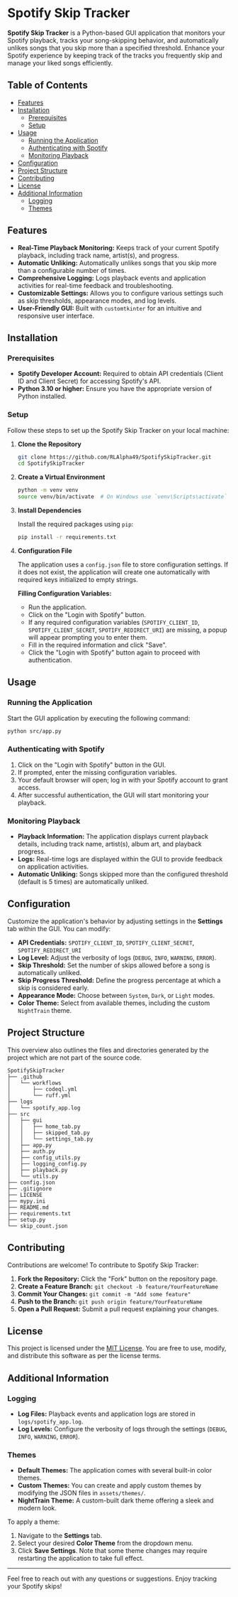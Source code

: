 # Spotify Skip Tracker

**Spotify Skip Tracker** is a Python-based GUI application that monitors your Spotify playback, tracks your song-skipping behavior, and automatically unlikes songs that you skip more than a specified threshold. Enhance your Spotify experience by keeping track of the tracks you frequently skip and manage your liked songs efficiently.

## Table of Contents

- [Features](#features)
- [Installation](#installation)
  - [Prerequisites](#prerequisites)
  - [Setup](#setup)
- [Usage](#usage)
  - [Running the Application](#running-the-application)
  - [Authenticating with Spotify](#authenticating-with-spotify)
  - [Monitoring Playback](#monitoring-playback)
- [Configuration](#configuration)
- [Project Structure](#project-structure)
- [Contributing](#contributing)
- [License](#license)
- [Additional Information](#additional-information)
  - [Logging](#logging)
  - [Themes](#themes)

## Features

- **Real-Time Playback Monitoring:** Keeps track of your current Spotify playback, including track name, artist(s), and progress.
- **Automatic Unliking:** Automatically unlikes songs that you skip more than a configurable number of times.
- **Comprehensive Logging:** Logs playback events and application activities for real-time feedback and troubleshooting.
- **Customizable Settings:** Allows you to configure various settings such as skip thresholds, appearance modes, and log levels.
- **User-Friendly GUI:** Built with `customtkinter` for an intuitive and responsive user interface.

## Installation

### Prerequisites

- **Spotify Developer Account:** Required to obtain API credentials (Client ID and Client Secret) for accessing Spotify's API.
- **Python 3.10 or higher:** Ensure you have the appropriate version of Python installed.

### Setup

Follow these steps to set up the Spotify Skip Tracker on your local machine:

1. **Clone the Repository**

   ```bash
   git clone https://github.com/RLAlpha49/SpotifySkipTracker.git
   cd SpotifySkipTracker
   ```

2. **Create a Virtual Environment**

   ```bash
   python -m venv venv
   source venv/bin/activate  # On Windows use `venv\Scripts\activate`
   ```

3. **Install Dependencies**

   Install the required packages using `pip`:

   ```bash
   pip install -r requirements.txt
   ```

4. **Configuration File**

   The application uses a `config.json` file to store configuration settings. If it does not exist, the application will create one automatically with required keys initialized to empty strings.

   **Filling Configuration Variables:**

   - Run the application.
   - Click on the "Login with Spotify" button.
   - If any required configuration variables (`SPOTIFY_CLIENT_ID`, `SPOTIFY_CLIENT_SECRET`, `SPOTIFY_REDIRECT_URI`) are missing, a popup will appear prompting you to enter them.
   - Fill in the required information and click "Save".
   - Click the "Login with Spotify" button again to proceed with authentication.

## Usage

### Running the Application

Start the GUI application by executing the following command:

```bash
python src/app.py
```

### Authenticating with Spotify

1. Click on the "Login with Spotify" button in the GUI.
2. If prompted, enter the missing configuration variables.
3. Your default browser will open; log in with your Spotify account to grant access.
4. After successful authentication, the GUI will start monitoring your playback.

### Monitoring Playback

- **Playback Information:** The application displays current playback details, including track name, artist(s), album art, and playback progress.
- **Logs:** Real-time logs are displayed within the GUI to provide feedback on application activities.
- **Automatic Unliking:** Songs skipped more than the configured threshold (default is 5 times) are automatically unliked.

## Configuration

Customize the application's behavior by adjusting settings in the **Settings** tab within the GUI. You can modify:

- **API Credentials:** `SPOTIFY_CLIENT_ID`, `SPOTIFY_CLIENT_SECRET`, `SPOTIFY_REDIRECT_URI`
- **Log Level:** Adjust the verbosity of logs (`DEBUG`, `INFO`, `WARNING`, `ERROR`).
- **Skip Threshold:** Set the number of skips allowed before a song is automatically unliked.
- **Skip Progress Threshold:** Define the progress percentage at which a skip is considered early.
- **Appearance Mode:** Choose between `System`, `Dark`, or `Light` modes.
- **Color Theme:** Select from available themes, including the custom `NightTrain` theme.

## Project Structure

This overview also outlines the files and directories generated by the project which are not part of the source code.

```text
SpotifySkipTracker
├── .github
│   └── workflows
│       ├── codeql.yml
│       └── ruff.yml
├── logs
│   └── spotify_app.log
├── src
│   ├── gui
│   │   ├── home_tab.py
│   │   ├── skipped_tab.py
│   │   └── settings_tab.py
│   ├── app.py
│   ├── auth.py
│   ├── config_utils.py
│   ├── logging_config.py
│   ├── playback.py
│   └── utils.py
├── config.json
├── .gitignore
├── LICENSE
├── mypy.ini
├── README.md
├── requirements.txt
├── setup.py
└── skip_count.json
```

## Contributing

Contributions are welcome! To contribute to Spotify Skip Tracker:

1. **Fork the Repository:** Click the "Fork" button on the repository page.
2. **Create a Feature Branch:** `git checkout -b feature/YourFeatureName`
3. **Commit Your Changes:** `git commit -m "Add some feature"`
4. **Push to the Branch:** `git push origin feature/YourFeatureName`
5. **Open a Pull Request:** Submit a pull request explaining your changes.

## License

This project is licensed under the [MIT License](LICENSE). You are free to use, modify, and distribute this software as per the license terms.

## Additional Information

### Logging

- **Log Files:** Playback events and application logs are stored in `logs/spotify_app.log`.
- **Log Levels:** Configure the verbosity of logs through the settings (`DEBUG`, `INFO`, `WARNING`, `ERROR`).

### Themes

- **Default Themes:** The application comes with several built-in color themes.
- **Custom Themes:** You can create and apply custom themes by modifying the JSON files in `assets/themes/`.
- **NightTrain Theme:** A custom-built dark theme offering a sleek and modern look.

To apply a theme:

1. Navigate to the **Settings** tab.
2. Select your desired **Color Theme** from the dropdown menu.
3. Click **Save Settings**. Note that some theme changes may require restarting the application to take full effect.

---

Feel free to reach out with any questions or suggestions. Enjoy tracking your Spotify skips!
